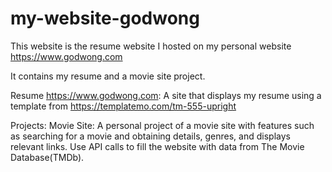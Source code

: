 # my-website-godwong

This website is the resume website I hosted on my personal website https://www.godwong.com

It contains my resume and a movie site project.

Resume https://www.godwong.com:
  A site that displays my resume using a template from https://templatemo.com/tm-555-upright
  
Projects:
  Movie Site:
    A personal project of a movie site with features such as searching for a movie and obtaining details, genres, and displays relevant links.
    Use API calls to fill the website with data from The Movie Database(TMDb).
